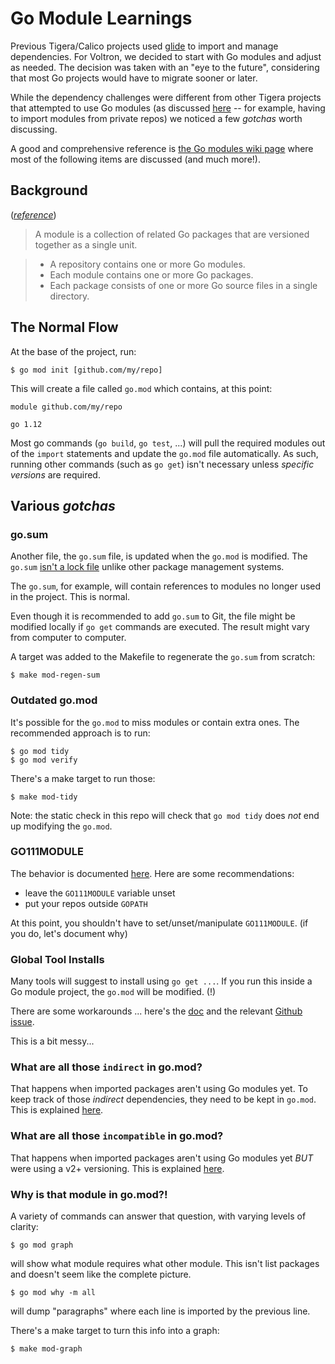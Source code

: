 
# Go Module Learnings

Previous Tigera/Calico projects used [glide](https://github.com/Masterminds/glide)
to import and manage dependencies. For Voltron, we decided to start with Go
modules and adjust as needed. The decision was taken with an "eye to the
future", considering that most Go projects would have to migrate sooner or
later.

While the dependency challenges were different from other Tigera projects that
attempted to use Go modules (as discussed [here](https://docs.google.com/document/d/14NL4Mnn0sKvZO9921ePPsyq9Ci_KfiAzM1o1jrCG0ic/edit#)
-- for example, having to import modules from private repos) we noticed a few _gotchas_ worth discussing.

A good and comprehensive reference is [the Go modules wiki page](https://github.com/golang/go/wiki/Modules)
where most of the following items are discussed (and much more!).

## Background

(_[reference](https://github.com/golang/go/wiki/Modules#modules)_)

> A module is a collection of related Go packages that are versioned together as a single unit.

> * A repository contains one or more Go modules.
> * Each module contains one or more Go packages.
> * Each package consists of one or more Go source files in a single directory.

## The Normal Flow

At the base of the project, run:

    $ go mod init [github.com/my/repo]

This will create a file called `go.mod` which contains, at this point:

    module github.com/my/repo

    go 1.12

Most go commands (`go build`, `go test`, ...) will pull the required modules
out of the `import` statements and update the `go.mod` file automatically. As
such, running other commands (such as `go get`) isn't necessary unless _specific versions_ are required.

## Various _gotchas_

### go.sum

Another file, the `go.sum` file, is updated when the `go.mod` is modified.
The `go.sum` [isn't a lock file](https://github.com/golang/go/wiki/Modules#is-gosum-a-lock-file-why-does-gosum-include-information-for-module-versions-i-am-no-longer-using) unlike other package management systems.

The `go.sum`, for example, will contain references to modules no longer used in
the project. This is normal.

Even though it is recommended to add `go.sum` to Git, the file might be modified
locally if `go get` commands are executed. The result might vary from computer to computer.

A target was added to the Makefile to regenerate the `go.sum` from scratch:

    $ make mod-regen-sum

### Outdated go.mod

It's possible for the `go.mod` to miss modules or contain extra ones. The recommended approach
is to run:

    $ go mod tidy
    $ go mod verify

There's a make target to run those:

    $ make mod-tidy

Note: the static check in this repo will check that `go mod tidy` does _not_ end up
modifying the `go.mod`.

### GO111MODULE

The behavior is documented [here](https://github.com/golang/go/wiki/Modules#when-do-i-get-old-behavior-vs-new-module-based-behavior). Here are some recommendations:

- leave the `GO111MODULE` variable unset
- put your repos outside `GOPATH`

At this point, you shouldn't have to set/unset/manipulate `GO111MODULE`. (if you do, let's document why)

### Global Tool Installs

Many tools will suggest to install using `go get ...`. If you run this inside a
Go module project, the `go.mod` will be modified. (!)

There are some workarounds ... here's the [doc](https://github.com/golang/go/wiki/Modules#why-does-installing-a-tool-via-go-get-fail-with-error-cannot-find-main-module) and the relevant
[Github issue](https://github.com/golang/go/issues/24250#issuecomment-377553022).

This is a bit messy...

### What are all those `indirect` in go.mod?

That happens when imported packages aren't using Go modules yet. To keep track of those _indirect_ dependencies, they need to be kept in `go.mod`. This is explained [here](https://github.com/golang/go/wiki/Modules#why-does-go-mod-tidy-record-indirect-and-test-dependencies-in-my-gomod).

### What are all those `incompatible` in go.mod?

That happens when imported packages aren't using Go modules yet _BUT_ were using a v2+ versioning. This is explained [here](https://github.com/golang/go/wiki/Modules#can-a-module-consume-a-v2-package-that-has-not-opted-into-modules-what-does-incompatible-mean).

### Why is that module in go.mod?!

A variety of commands can answer that question, with varying levels of clarity:

    $ go mod graph

will show what module requires what other module. This isn't list packages and doesn't seem like the complete picture.

    $ go mod why -m all

will dump "paragraphs" where each line is imported by the previous line.

There's a make target to turn this info into a graph:

    $ make mod-graph

